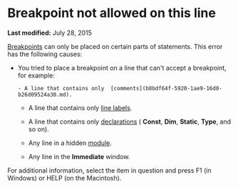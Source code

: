 
# Breakpoint not allowed on this line

 **Last modified:** July 28, 2015

 [Breakpoints](b8bdf64f-5920-1ae9-16d0-b26d09524a30.md) can only be placed on certain parts of statements. This error has the following causes:




- You tried to place a breakpoint on a line that can't accept a breakpoint, for example:
    
    
    
      - A line that contains only  [comments](b8bdf64f-5920-1ae9-16d0-b26d09524a30.md).
    
  - A line that contains only  [line labels](b8bdf64f-5920-1ae9-16d0-b26d09524a30.md).
    
  - A line that contains only  [declarations](b8bdf64f-5920-1ae9-16d0-b26d09524a30.md) ( **Const**,  **Dim**,  **Static**,  **Type**, and so on).
    
  - Any line in a hidden  [module](b8bdf64f-5920-1ae9-16d0-b26d09524a30.md).
    
  - Any line in the  **Immediate** window.
    

    
    

For additional information, select the item in question and press F1 (in Windows) or HELP (on the Macintosh).
